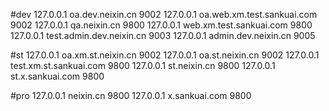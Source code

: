 #dev
127.0.0.1 oa.dev.neixin.cn 9002
127.0.0.1 oa.web.xm.test.sankuai.com 9002
127.0.0.1 qa.neixin.cn 9800
127.0.0.1 web.xm.test.sankuai.com 9800
127.0.0.1 test.admin.dev.neixin.cn 9003
127.0.0.1 admin.dev.neixin.cn 9005

#st
127.0.0.1 oa.xm.st.neixin.cn 9002
127.0.0.1 oa.st.neixin.cn 9002
127.0.0.1 test.xm.st.sankuai.com 9800
127.0.0.1 st.neixin.cn 9800
127.0.0.1 st.x.sankuai.com 9800

#pro
127.0.0.1 neixin.cn 9800
127.0.0.1 x.sankuai.com 9800
